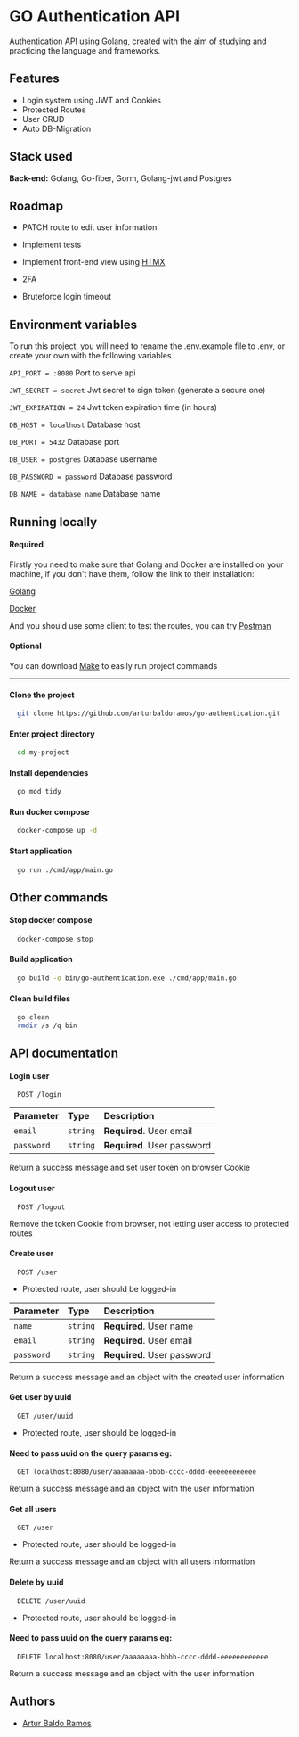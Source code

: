 
# GO Authentication API

Authentication API using Golang, created with the aim of studying and practicing the language and frameworks.


## Features

- Login system using JWT and Cookies
- Protected Routes
- User CRUD
- Auto DB-Migration


## Stack used

**Back-end:** Golang, Go-fiber, Gorm, Golang-jwt and Postgres


## Roadmap

- PATCH route to edit user information

- Implement tests

- Implement front-end view using [HTMX](https://htmx.org/)

- 2FA

- Bruteforce login timeout

## Environment variables

To run this project, you will need to rename the .env.example file to .env, or create your own with the following variables.

`API_PORT = :8080`                       Port to serve api

`JWT_SECRET = secret`                    Jwt secret to sign token (generate a secure one)

`JWT_EXPIRATION = 24`                    Jwt token expiration time (in hours)



`DB_HOST = localhost`                    Database host

`DB_PORT = 5432`                         Database port

`DB_USER = postgres`                     Database username

`DB_PASSWORD = password`                 Database password

`DB_NAME = database_name`                Database name


## Running locally

#### Required
Firstly you need to make sure that Golang and Docker are installed on your machine,
if you don't have them, follow the link to their installation:

[Golang](https://go.dev/doc/install)

[Docker](https://www.docker.com/)

And you should use some client to test the routes, you can try [Postman](https://www.postman.com/downloads/)

#### Optional

You can download   [Make](https://gnuwin32.sourceforge.net/packages/make.htm) to         easily   run project commands

----
#### Clone the project

```bash
  git clone https://github.com/arturbaldoramos/go-authentication.git
```

#### Enter project directory

```bash
  cd my-project
```

#### Install dependencies

```bash
  go mod tidy
```

#### Run docker compose

```bash
  docker-compose up -d
```

#### Start application

```bash
  go run ./cmd/app/main.go
```

## Other commands

#### Stop docker compose
```bash
  docker-compose stop
```

#### Build application
```bash
  go build -o bin/go-authentication.exe ./cmd/app/main.go
```

#### Clean build files
```bash
  go clean
  rmdir /s /q bin
```
## API documentation

#### Login user

```http
  POST /login
```

| Parameter   | Type       | Description                           |
| :---------- | :--------- | :---------------------------------- |
| `email` | `string` | **Required**. User email |
| `password` | `string` | **Required**. User password |

Return a success message and set user token on browser Cookie

#### Logout user

```http
  POST /logout
```
Remove the token Cookie from browser, not letting user access to protected routes

#### Create user

```http
  POST /user
```

- Protected route, user should be logged-in


| Parameter   | Type       | Description                           |
| :---------- | :--------- | :---------------------------------- |
| `name` | `string` | **Required**. User name |
| `email` | `string` | **Required**. User email |
| `password` | `string` | **Required**. User password |

Return a success message and an object with the created user information

#### Get user by uuid

```http
  GET /user/uuid
```

- Protected route, user should be logged-in

#### Need to pass uuid on the query params eg:

```http
  GET localhost:8080/user/aaaaaaaa-bbbb-cccc-dddd-eeeeeeeeeeee
```

Return a success message and an object with the user information

#### Get all users

```http
  GET /user
```

- Protected route, user should be logged-in


Return a success message and an object with all users information

#### Delete by uuid

```http
  DELETE /user/uuid
```

- Protected route, user should be logged-in

#### Need to pass uuid on the query params eg:

```http
  DELETE localhost:8080/user/aaaaaaaa-bbbb-cccc-dddd-eeeeeeeeeeee
```

Return a success message and an object with the user information


## Authors

- [Artur Baldo Ramos](https://github.com/arturbaldoramos)

